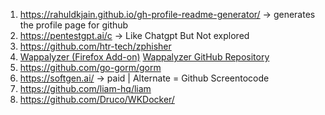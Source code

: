 1. https://rahuldkjain.github.io/gh-profile-readme-generator/ -> generates the profile page for github
2. https://pentestgpt.ai/c -> Like Chatgpt But Not explored
3. https://github.com/htr-tech/zphisher
4. [Wappalyzer (Firefox Add-on)](https://addons.mozilla.org/en-US/firefox/addon/wappalyzer/)   [Wappalyzer GitHub Repository](https://github.com/dochne/wappalyzer)
5. https://github.com/go-gorm/gorm
6. https://softgen.ai/ -> paid  | Alternate = Github Screentocode
7. https://github.com/liam-hq/liam
8. https://github.com/Druco/WKDocker/
